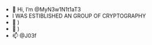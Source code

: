 - 👋 Hi, I’m @MyN3w1N1t1aT3
- I WAS ESTIBLISHED AN GROUP OF CRYPTOGRAPHY
- 🌱 )
- 💞️ )
- 📫 @J03f

<!---
MyN3w1N1t1aT3/MyN3w1N1t1aT3 is a ✨ special ✨ repository because its `README.md` (this file) appears on your GitHub profile.
You can click the Preview link to take a look at your changes.
--->
